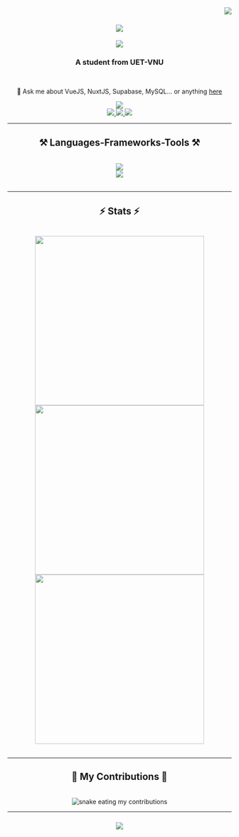 <img align="right" src="https://visitcount.itsvg.in/api?id=hieunmh&icon=2&color=0" />

<h1 align="center">
    <img src="https://readme-typing-svg.herokuapp.com/?font=Righteous&size=35&center=true&vCenter=true&width=500&height=70&duration=4000&lines=Hi+👋!;+I'm+Hieu!;" />
</h1>

<p align="center">
    <img src="https://github-profile-trophy.vercel.app/?username=hieunmh&theme=dracula&no-frame=true&no-bg=false&margin-w=4&row=1&column=6" />
</p>

<h3 align="center">A student from UET-VNU</h3>

<br/>

<div align="center">

 💬 Ask me about VueJS, NuxtJS, Supabase, MySQL... or anything [here](https://github.com/hieunmh/hieunmh/issues)

 
 </div>
 
<div align="center"> 
    <a href="mailto:hieunm.pt@gmail.com" target="_blank">
        <img src="https://img.shields.io/badge/Gmail-333333?style=for-the-badge&logo=gmail&logoColor=red" />
    </a><br/>
    <a href="https://facebook.com/pt.minhieu" target="_blank">
        <img src="https://img.shields.io/badge/Facebook-%231877F2.svg?logo=Facebook&logoColor=white" />
    </a>
    <a href="https://instagram.com/28_b2b" target="_blank">
        <img src="https://img.shields.io/badge/Instagram-%23E4405F.svg?logo=Instagram&logoColor=white" />
    </a>
    <a href="https://reddit.com/user/hieuunm" target="_blank">
        <img src="https://img.shields.io/badge/Reddit-%23FF4500.svg?logo=Reddit&logoColor=white" />
    </a>
</div>
 <hr/>
 
<h2 align="center">⚒️ Languages-Frameworks-Tools ⚒️</h2>
<br/>
<div align="center">
    <img src="https://skillicons.dev/icons?i=bootstrap,cpp,codepen,css,docker,express,git,github,html,java,js,laravel,linux,mongodb" /><br>
    <img src="https://skillicons.dev/icons?i=mysql,nextjs,nodejs,nuxtjs,php,postman,prisma,py,react,supabase,tailwind,ts,vscode,vue" />
</div>
<br/>
<hr/>

<h2 align="center">⚡ Stats ⚡</h2>
<br>
<div align=center style="width: 100%">
  <img style="width: 380px" src="https://github-readme-streak-stats.herokuapp.com/?user=hieunmh&theme=vue-dark&hide_border=true"/><br/>
  <img style="width: 380px" src="https://github-readme-stats.vercel.app/api?username=hieunmh&theme=vue-dark&hide_border=true&include_all_commits=false&count_private=true" /><br/>
  <img style="width: 380px" src="https://github-readme-stats.vercel.app/api/top-langs?username=hieunmh&theme=vue-dark&hide_border=true&include_all_commits=true&count_private=true&layout=compact" />
</div>

<br/>
<hr/>


<div align="center">
  <h2>🐍 My Contributions 🐍</h2>
  <br>
  <img alt="snake eating my contributions" src="https://raw.githubusercontent.com/hieuunm/hieuunm/output/github-contribution-grid-snake.svg" />
  
  <br/>
</div>

<hr/>

<h3 align="center">
    <img src="https://readme-typing-svg.herokuapp.com/?font=Righteous&size=25&center=true&vCenter=true&width=500&height=70&duration=6000&lines=Thanks+for+visiting!+✌️;訪問していただきありがとうございます!">
</h3>

<br/>
